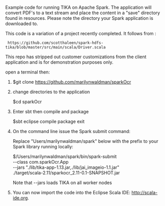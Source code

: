 Example code for running TIKA on Apache Spark.  The application will convert PDF's to a text stream and place the content in a "save" directory found in resources.  Please note the directory your Spark application is downloaded to.

This code is a variation of a project recently completed.  It follows from :

     https://github.com/scotthaleen/spark-hdfs-tika/blob/master/src/main/scala/Driver.scala

This repo has stripped out customer customizations from the client application and is for demonstration purposes only.


open a terminal then:

1. $git clone https://github.com/marilynwaldman/sparkOcr


2. change directories to the application

   $cd sparkOcr

3. Enter sbt then compile and package

   $sbt
      eclipse
      compile
      package
      exit

3. On the command line issue the Spark submit command:

   Replace "Users/marilynwaldman/spark" below with the prefix to your Spark library running locally:

   $/Users/marilynwaldman/spark/bin/spark-submit \
      --class com.sparkOcr.App \
     --jars "./lib/tika-app-1.13.jar,./lib/jai_imageio-1.1.jar" \
     ./target/scala-2.11/sparkocr_2.11-0.1-SNAPSHOT.jar



    Note that --jars loads TIKA on all worker nodes

5. You can now import the code into the Eclipse Scala IDE:  http://scala-ide.org.





